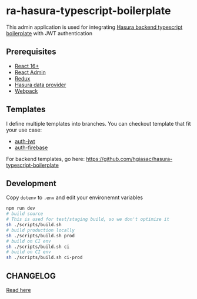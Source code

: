 # ra-hasura-typescript-boilerplate

This admin application is used for integrating [Hasura backend typescript boilerplate](https://github.com/hgiasac/hasura-typescript-boilerplate/tree/auth-jwt
) with JWT authentication

## Prerequisites

- [React 16+](https://reactjs.org/)
- [React Admin](https://redux.js.org/)
- [Redux](https://redux.js.org/)
- [Hasura data provider](https://github.com/Steams/ra-data-hasura-graphql)
- [Webpack](https://webpack.js.org/)

## Templates

I define multiple templates into branches. You can checkout template that  fit your use case:

- [auth-jwt](https://github.com/hgiasac/ra-hasura-typescript-boilerplate/tree/auth-jwt)
- [auth-firebase](https://github.com/hgiasac/ra-hasura-typescript-boilerplate/tree/auth-firebase)

For backend templates, go here: https://github.com/hgiasac/hasura-typescript-boilerplate

## Development

Copy `dotenv` to `.env` and edit your environemnt variables

```sh
npm run dev
# build source 
# This is used for test/staging build, so we don't optimize it 
sh ./scripts/build.sh
# build production locally
sh ./scripts/build.sh prod
# build on CI env
sh ./scripts/build.sh ci
# build on CI env
sh ./scripts/build.sh ci-prod
```

## CHANGELOG

[Read here](CHANGELOG.md)
